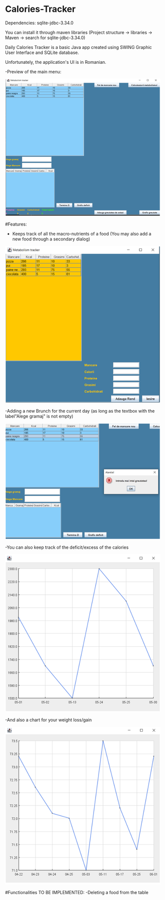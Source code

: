 # Calories-Tracker

Dependencies:
sqlite-jdbc-3.34.0

You can install it through maven libraries 
(Project structure -> libraries -> Maven -> search for sqlite-jdbc-3.34.0)

 
Daily Calories Tracker is a basic Java app created using SWING Graphic User
Interface and SQLite database. 

Unfortunately, the application's UI is in Romanian.

-Preview of the main menu: 

![mainMenu](https://github.com/teomdn01/Calories-Tracker/blob/main/Readme%20IMAGES/mainMenu.png?raw=true)

#Features: 
 - Keeps track of all the macro-nutrients of a food 
 (You may also add a new food through a secondary dialog)
 
 ![addFoodImage](https://github.com/teomdn01/Calories-Tracker/blob/main/Readme%20IMAGES/addFood.png?raw=true)
 
 -Adding a new Brunch for the current day (as long as the textbox with the label"Alege gramaj" is not empty)
 
 ![addBrunchImage](https://github.com/teomdn01/Calories-Tracker/blob/main/Readme%20IMAGES/addBrunch.png?raw=true)
 
 -You can also keep track of the deficit/excess of the calories
 
 ![caloriesChartImage](https://github.com/teomdn01/Calories-Tracker/blob/main/Readme%20IMAGES/caloriesChart.png?raw=true)
 
 -And also a chart for your weight loss/gain
 
 ![weightChartImage](https://github.com/teomdn01/Calories-Tracker/blob/main/Readme%20IMAGES/weightChart.png?raw=true)
 
 #Functionalities TO BE IMPLEMENTED:
 -Deleting a food from the table
 